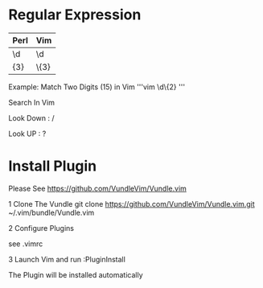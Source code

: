 # Regular Expression




|Perl|Vim|
|---|---|
|\d | \d|
|{3}| \\{3}|

Example:
Match Two Digits (15) in Vim 
'''vim
\d\\{2}
'''


Search In Vim

Look Down : /

Look UP : ?


# Install Plugin

Please See https://github.com/VundleVim/Vundle.vim

1  Clone The Vundle
git clone https://github.com/VundleVim/Vundle.vim.git ~/.vim/bundle/Vundle.vim

2 Configure Plugins

see .vimrc

3 Launch Vim and run :PluginInstall

The Plugin will be installed automatically
